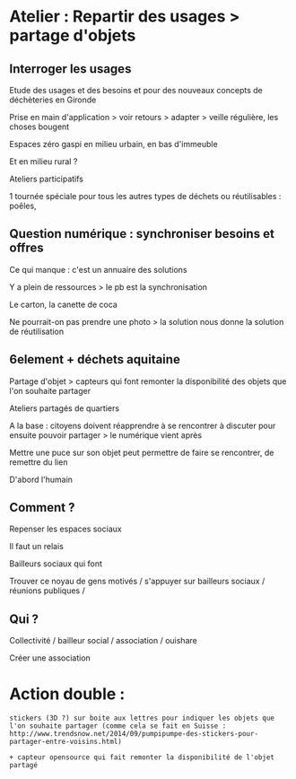 # Atelier : Repartir des usages > partage d'objets

## Interroger les usages

Etude des usages et des besoins et pour des nouveaux concepts de déchèteries en  Gironde

Prise en main d'application > voir retours > adapter > veille régulière, les choses bougent

Espaces zéro gaspi en milieu urbain, en bas d'immeuble

Et en milieu rural ?

Ateliers participatifs

1 tournée spéciale pour tous les autres types de déchets ou réutilisables : poêles, 

## Question numérique : synchroniser besoins et offres

Ce qui manque : c'est un annuaire des solutions

Y a plein de ressources > le pb est la synchronisation

Le carton, la canette de coca

Ne pourrait-on pas prendre une photo > la solution nous donne la solution de réutilisation

## 6element + déchets aquitaine

Partage d'objet > capteurs qui font remonter la disponibilité des objets que l'on souhaite partager

Ateliers partagés de quartiers

A la base : citoyens doivent réapprendre à se rencontrer à discuter pour ensuite pouvoir partager > le numérique vient après

Mettre une puce sur son objet peut permettre de faire se rencontrer, de remettre du lien

D'abord l'humain

## Comment ?

Repenser les espaces sociaux

Il faut un relais

Bailleurs sociaux qui font 

Trouver ce noyau de gens motivés / s'appuyer sur bailleurs sociaux / réunions publiques / 

## Qui ?

Collectivité / bailleur social / association / ouishare

Créer une association

# Action double :

    stickers (3D ?) sur boite aux lettres pour indiquer les objets que l'on souhaite partager (comme cela se fait en Suisse : http://www.trendsnow.net/2014/09/pumpipumpe-des-stickers-pour-partager-entre-voisins.html)

    + capteur opensource qui fait remonter la disponibilité de l'objet partagé
